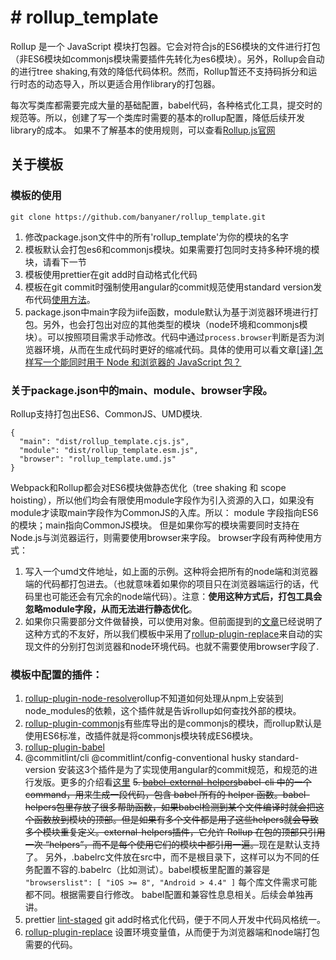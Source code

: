 # # rollup_template

Rollup 是一个 JavaScript 模块打包器。它会对符合js的ES6模块的文件进行打包（非ES6模块如commonjs模块需要插件先转化为es6模块）。另外，Rollup会自动的进行tree shaking,有效的降低代码体积。然而，Rollup暂还不支持码拆分和运行时态的动态导入，所以更适合用作library的打包器。

每次写类库都需要完成大量的基础配置，babel代码，各种格式化工具，提交时的规范等。所以，创建了写一个类库时需要的基本的rollup配置，降低后续开发library的成本。
如果不了解基本的使用规则，可以查看[Rollup.js官网](https://www.rollupjs.com/guide/zh#introduction)

## 关于模板

### 模板的使用

```
git clone https://github.com/banyaner/rollup_template.git
```
1. 修改package.json文件中的所有'rollup_template'为你的模块的名字
2. 模板默认会打包es6和commonjs模块。如果需要打包同时支持多种环境的模块，请看下一节
3. 模板使用prettier在git add时自动格式化代码
4. 模板在git commit时强制使用angular的commit规范使用standard version发布代码[使用方法](https://juejin.im/post/5c1611515188253847206166)。
5. package.json中main字段为iife函数，module默认为基于浏览器环境进行打包。另外，也会打包出对应的其他类型的模块（node环境和commonjs模块）。可以按照项目需求手动修改。代码中通过`process.browser`判断是否为浏览器环境，从而在生成代码时更好的缩减代码。具体的使用可以看文章[[译] 怎样写一个能同时用于 Node 和浏览器的 JavaScript 包？](https://zhuanlan.zhihu.com/p/25215447)


### 关于package.json中的main、module、browser字段。
Rollup支持打包出ES6、CommonJS、UMD模块.
```
{
  "main": "dist/rollup_template.cjs.js",
  "module": "dist/rollup_template.esm.js",
  "browser": "rollup_template.umd.js"
}
```
Webpack和Rollup都会对ES6模块做静态优化（tree shaking 和 scope hoisting），所以他们均会有限使用module字段作为引入资源的入口，如果没有module才读取main字段作为CommonJS的入库。所以：
module 字段指向ES6的模块；main指向CommonJS模块。
但是如果你写的模块需要同时支持在Node.js与浏览器运行，则需要使用browser来字段。
browser字段有两种使用方式：
1. 写入一个umd文件地址，如上面的示例。这种将会把所有的node端和浏览器端的代码都打包进去。（也就意味着如果你的项目只在浏览器端运行的话，代码里也可能还会有冗余的node端代码）。注意：**使用这种方式后，打包工具会忽略module字段，从而无法进行静态优化**。
2. 如果你只需要部分文件做替换，可以使用对象。但前面提到的[文章](https://zhuanlan.zhihu.com/p/25215447)已经说明了这种方式的不友好，所以我们模板中采用了[rollup-plugin-replace](https://www.npmjs.com/package/rollup-plugin-replace)来自动的实现文件的分别打包浏览器和node环境代码。也就不需要使用browser字段了.

### 模板中配置的插件：
1. [rollup-plugin-node-resolve](https://github.com/rollup/rollup-plugin-node-resolve)rollup不知道如何处理从npm上安装到node_modules的依赖，这个插件就是告诉rollup如何查找外部的模块。
2. [rollup-plugin-commonjs](https://github.com/rollup/rollup-plugin-commonjs)有些库导出的是commonjs的模块，而rollup默认是使用ES6标准，改插件就是将commonjs模块转成ES6模块。
3. [rollup-plugin-babel](https://github.com/rollup/rollup-plugin-babel)
4. @commitlint/cli @commitlint/config-conventional husky standard-version 安装这3个插件是为了实现使用angular的commit规范，和规范的进行发版。更多的介绍看[这里](https://juejin.im/post/5c1611515188253847206166)
~~5. [babel-external-helpers](https://babel.bootcss.com/docs/plugins/external-helpers/)babel-cli 中的一个command，用来生成一段代码，包含 babel 所有的 helper 函数。babel-helpers包里存放了很多帮助函数，如果babel检测到某个文件编译时就会把这个函数放到模块的顶部。但是如果有多个文件都是用了这些helpers就会导致多个模块重复定义。external-helpers插件，它允许 Rollup 在包的顶部只引用一次 “helpers”，而不是每个使用它们的模块中都引用一遍。~~现在是默认支持了。
另外，.babelrc文件放在src中，而不是根目录下，这样可以为不同的任务配置不容的.babelrc（比如测试）。babel模板里配置的兼容是 ``` "browserslist": [
    "iOS >= 8",
    "Android > 4.4"
  ]``` 每个库文件需求可能都不同。根据需要自行修改。 babel配置和兼容性息息相关。后续会单独再讲。
6. prettier [lint-staged](https://github.com/okonet/lint-staged#configuration) git add时格式化代码，便于不同人开发中代码风格统一。
7. [rollup-plugin-replace](https://www.npmjs.com/package/rollup-plugin-replace) 设置环境变量值，从而便于为浏览器端和node端打包需要的代码。
